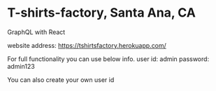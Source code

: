 # T-shirts-factory, Santa Ana, CA
GraphQL with React

website address:
https://tshirtsfactory.herokuapp.com/

For full functionality you can use below info.
user id: admin
password: admin123

 You can also create your own user id
 
